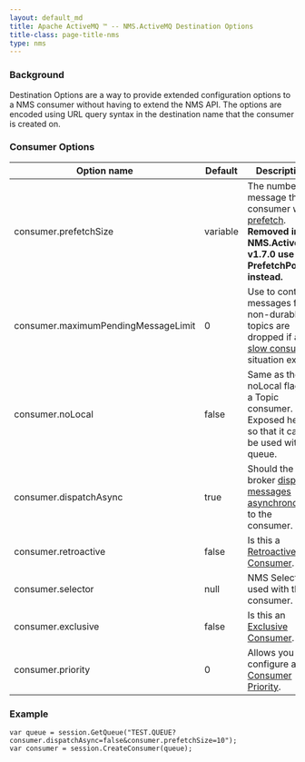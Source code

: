 ```yaml
---
layout: default_md
title: Apache ActiveMQ ™ -- NMS.ActiveMQ Destination Options 
title-class: page-title-nms
type: nms
---
```

### Background

Destination Options are a way to provide extended configuration options to a NMS consumer without having to extend the NMS API. The options are encoded using URL query syntax in the destination name that the consumer is created on.

### Consumer Options

|Option name|Default|Description|
|---|---|---|
|consumer.prefetchSize|variable|The number of message the consumer will [prefetch](#).  **Removed in NMS.ActiveMQ v1.7.0 use the PrefetchPolicy instead.**|
|consumer.maximumPendingMessageLimit|0|Use to control if messages for non-durable topics are dropped if a [slow consumer](#) situation exists.|
|consumer.noLocal|false|Same as the noLocal flag on a Topic consumer. Exposed here so that it can be used with a queue.|
|consumer.dispatchAsync|true|Should the broker [dispatch messages asynchronously](#) to the consumer.|
|consumer.retroactive|false|Is this a [Retroactive Consumer](#).|
|consumer.selector|null|NMS Selector used with the consumer.|
|consumer.exclusive|false|Is this an [Exclusive Consumer](#).|
|consumer.priority|0|Allows you to configure a [Consumer Priority](#).|

### Example

```
var queue = session.GetQueue("TEST.QUEUE?consumer.dispatchAsync=false&consumer.prefetchSize=10");
var consumer = session.CreateConsumer(queue);
```
